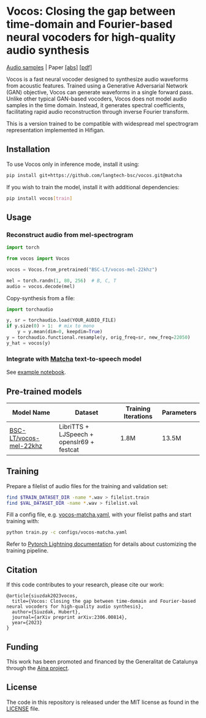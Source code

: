 # Vocos: Closing the gap between time-domain and Fourier-based neural vocoders for high-quality audio synthesis

[Audio samples](https://gemelo-ai.github.io/vocos/) |
Paper [[abs]](https://arxiv.org/abs/2306.00814) [[pdf]](https://arxiv.org/pdf/2306.00814.pdf)

Vocos is a fast neural vocoder designed to synthesize audio waveforms from acoustic features. Trained using a Generative
Adversarial Network (GAN) objective, Vocos can generate waveforms in a single forward pass. Unlike other typical
GAN-based vocoders, Vocos does not model audio samples in the time domain. Instead, it generates spectral
coefficients, facilitating rapid audio reconstruction through inverse Fourier transform.

This is a version trained to be compatible with widespread mel spectrogram representation implemented in Hifigan.


## Installation

To use Vocos only in inference mode, install it using:

```bash
pip install git+https://github.com/langtech-bsc/vocos.git@matcha
```

If you wish to train the model, install it with additional dependencies:

```bash
pip install vocos[train]
```

## Usage

### Reconstruct audio from mel-spectrogram

```python
import torch

from vocos import Vocos

vocos = Vocos.from_pretrained("BSC-LT/vocos-mel-22khz")

mel = torch.randn(1, 80, 256)  # B, C, T
audio = vocos.decode(mel)
```

Copy-synthesis from a file:

```python
import torchaudio

y, sr = torchaudio.load(YOUR_AUDIO_FILE)
if y.size(0) > 1:  # mix to mono
    y = y.mean(dim=0, keepdim=True)
y = torchaudio.functional.resample(y, orig_freq=sr, new_freq=22050)
y_hat = vocos(y)
```


### Integrate with [Matcha]() text-to-speech model

See [example notebook](notebooks/matcha_inference.ipynb).

## Pre-trained models

| Model Name                                                                          | Dataset       | Training Iterations | Parameters 
|-------------------------------------------------------------------------------------|---------------|-------------------|------------|
| [BSC-LT/vocos-mel-22khz](https://huggingface.co/BSC-LT/vocos-mel-22khz)         | LibriTTS + LJSpeech + openslr69 + festcat      | 1.8M                | 13.5M

## Training

Prepare a filelist of audio files for the training and validation set:

```bash
find $TRAIN_DATASET_DIR -name *.wav > filelist.train
find $VAL_DATASET_DIR -name *.wav > filelist.val
```

Fill a config file, e.g. [vocos-matcha.yaml](configs%2Fvocos-matcha.yaml), with your filelist paths and start training with:

```bash
python train.py -c configs/vocos-matcha.yaml
```

Refer to [Pytorch Lightning documentation](https://lightning.ai/docs/pytorch/stable/) for details about customizing the
training pipeline.

## Citation

If this code contributes to your research, please cite our work:

```
@article{siuzdak2023vocos,
  title={Vocos: Closing the gap between time-domain and Fourier-based neural vocoders for high-quality audio synthesis},
  author={Siuzdak, Hubert},
  journal={arXiv preprint arXiv:2306.00814},
  year={2023}
}
```

## Funding

This work has been promoted and financed by the Generalitat de Catalunya through the [Aina project](https://projecteaina.cat/).

## License

The code in this repository is released under the MIT license as found in the
[LICENSE](LICENSE) file.
